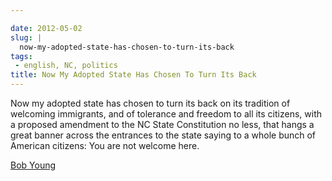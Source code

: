 ```yaml
---

date: 2012-05-02
slug: |
  now-my-adopted-state-has-chosen-to-turn-its-back
tags:
 - english, NC, politics
title: Now My Adopted State Has Chosen To Turn Its Back
---
```


Now my adopted state has chosen to turn its back on its tradition of
welcoming immigrants, and of tolerance and freedom to all its citizens,
with a proposed amendment to the NC State Constitution no less, that
hangs a great banner across the entrances to the state saying to a whole
bunch of American citizens: You are not welcome here.

[Bob Young](https://en.wikipedia.org/wiki/Bob_Young_(businessman))
